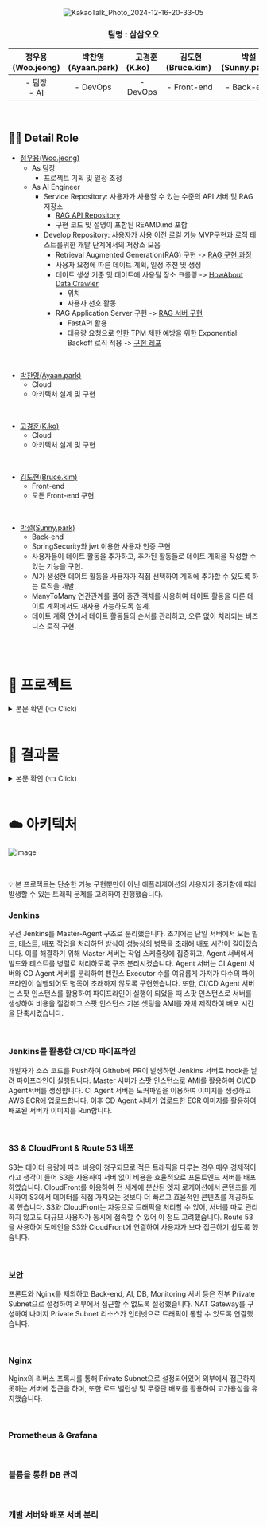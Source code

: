 <div align="center">
  <img src="https://github.com/user-attachments/assets/b7d1d466-8b8c-4dca-ae70-75978bf01007" alt="KakaoTalk_Photo_2024-12-16-20-33-05" />
</div>

<div align="center">

### 팀명 : 삼삼오오

| 정우용(Woo.jeong) | 박찬영(Ayaan.park) | &nbsp;&nbsp;&nbsp;&nbsp;고경훈(K.ko)&nbsp;&nbsp;&nbsp;&nbsp; | &nbsp;김도현(Bruce.kim)&nbsp; | &nbsp;박설(Sunny.park)&nbsp; |
|:-------------------------------------------:|:--------------------------------------------:|:------------------------------------------:|:------------------------------------------:|:-------------------------------------------:|
| - 팀장 <br> - AI | - DevOps <br> | - DevOps <br> | - Front-end <br> | - Back-end <br> |

 </div>

 <br>

## 💁‍♂️ Detail Role <a name = "role"></a>
+ [정우용(Woo.jeong)](https://github.com/jwywoo)
  - As 팀장
    - 프로젝트 기획 및 일정 조정
  - As AI Engineer
    - Service Repository: 사용자가 사용할 수 있는 수준의 API 서버 및 RAG 저장소
      - [RAG API Repository](https://github.com/HowwAbout/RAG-API)
      - 구현 코드 및 설명이 포함된 REAMD.md 포함
    - Develop Repository: 사용자가 사용 이전 로컬 기능 MVP구현과 로직 테스트를위한 개발 단계에서의 저장소 모음
      - Retrieval Augmented Generation(RAG) 구현 -> [RAG 구현 과정](https://github.com/jwywoo/RAG)
      - 사용자 요청에 따른 데이트 계획, 일정 추천 및 생성
      - 데이트 생성 기준 및 데이트에 사용될 장소 크롤링 -> [HowAbout Data Crawler](https://github.com/jwywoo/RAG-Data/tree/main/ha-crawler)
        - 위치
        - 사용자 선호 활동
      - RAG Application Server 구현 -> [RAG 서버 구현](https://github.com/jwywoo/RAG/tree/main/rag-service/rag-api-server)
        - FastAPI 활용
        - 대용량 요청으로 인한 TPM 제한 예방을 위한 Exponential Backoff 로직 적용 -> [구현 레포](https://github.com/jwywoo/RAG/tree/main/rag-optimization)
<Br>

+ [박찬영(Ayaan.park)](https://github.com/chanyoungit)
  - Cloud
  - 아키텍처 설계 및 구현

<Br>

+ [고경훈(K.ko)](https://github.com/42kko)
  - Cloud
  - 아키텍처 설계 및 구현

<Br>

+ [김도현(Bruce.kim)](https://github.com/Dorae0)
  - Front-end
  - 모든 Front-end 구현

<Br>

+ [박설(Sunny.park)](https://github.com/lxeso)
  - Back-end
  - SpringSecurity와 jwt 이용한 사용자 인증 구현
  - 사용자들이 데이트 활동을 추가하고, 추가된 활동들로 데이트 계획을 작성할 수 있는 기능을 구현.
  - AI가 생성한 데이트 활동을 사용자가 직접 선택하여 계획에 추가할 수 있도록 하는 로직을 개발.
  - ManyToMany 연관관계를 풀어 중간 객체를 사용하여 데이트 활동을 다른 데이트 계획에서도 재사용 가능하도록 설계.
  - 데이트 계획 안에서 데이트 활동들의 순서를 관리하고, 오류 없이 처리되는 비즈니스 로직 구현.

<Br>


 <br>

# 🚩 프로젝트

<details>
   <summary> 본문 확인 (👈 Click)</summary>
<br />

### AI를 활용한 데이트 계획 작성 및 추천 서비스 HowAbout

- 데이트 계획을 세우기 어려운 사용자, 반복적인 데이트에 지친 커플, 또는 관계 초기 단계의 사람들을 위한 서비스
- 간단한 입력만으로 AI가 데이트 활동을 생성해주어 데이트 계획을 쉽게 작성 가능
- 사용자가 위치를 입력하면 해당 위치 기반으로 크롤링한 데이트 장소와 활동을 AI가 추천

</details>

<br>

# 🎁 결과물

<details>
   <summary> 본문 확인 (👈 Click)</summary>
<br />

### Main Page

<img width="1498" alt="KakaoTalk_Image_2024-12-16-21-02-07_001" src="https://github.com/user-attachments/assets/bfa0c56e-35e0-421a-8405-9ead4ad0fd8c" />

### AI Recommendation Page
<img width="1055" alt="KakaoTalk_Image_2024-12-16-21-02-07_002" src="https://github.com/user-attachments/assets/d2b26917-2208-49f8-a157-6c360d5ccfc3" />

</details>

<br>

# ☁️ 아키텍처

![image](https://github.com/user-attachments/assets/803d04cd-dc7d-4c5d-8124-16664034b323)

<br>

💡 본 프로젝트는 단순한 기능 구현뿐만이 아닌 애플리케이션의 사용자가 증가함에 따라 발생할 수 있는 트래픽 문제를 고려하여 진행했습니다.

### Jenkins

우선 Jenkins를 Master-Agent 구조로 분리했습니다. 초기에는 단일 서버에서 모든 빌드, 테스트, 배포 작업을 처리하던 방식이 성능상의 병목을 초래해 배포 시간이 길어졌습니다. 이를 해결하기 위해 Master 서버는 작업 스케줄링에 집중하고, Agent 서버에서 빌드와 테스트를 병렬로 처리하도록 구조 분리시켰습니다. Agent 서버는 CI Agent 서버와 CD Agent 서버를 분리하여 젠킨스 Executor 수를 여유롭게 가져가 다수의 파이프라인이 실행되어도 병목이 초래하지 않도록 구현했습니다. 또한, CI/CD Agent 서버는 스팟 인스턴스를 활용하여 파이프라인이 실행이 되었을 때 스팟 인스턴스로 서버를 생성하여 비용을 절감하고 스팟 인스턴스 기본 셋팅을 AMI를 자체 제작하여 배포 시간을 단축시켰습니다.

<br>

### Jenkins를 활용한 CI/CD 파이프라인

개발자가 소스 코드를 Push하여 Github에 PR이 발생하면 Jenkins 서버로 hook을 날려 파이프라인이 실행됩니다. Master 서버가 스팟 인스턴스로 AMI를 활용하여 CI/CD Agent서버를 생성합니다. CI Agent 서버는 도커파일을 이용하여 이미지를 생성하고 AWS ECR에 업로드합니다. 이후 CD Agent 서버가 업로드한 ECR 이미지를 활용하여 배포된 서버가 이미지를 Run합니다. 

<br>

### S3 & CloudFront & Route 53 배포

S3는 데이터 용량에 따라 비용이 청구되므로 적은 트래픽을 다루는 경우 매우 경제적이라고 생각이 들어 S3을 사용하여 서버 없이 비용을 효율적으로 프론트엔드 서버를 배포하였습니다.
CloudFront를 이용하여 전 세계에 분산된 엣지 로케이션에서 콘텐츠를 캐시하여 S3에서 데이터를 직접 가져오는 것보다 더 빠르고 효율적인 콘텐츠를 제공하도록 했습니다.
S3와 CloudFront는 자동으로 트래픽을 처리할 수 있어, 서버를 따로 관리하지 않고도 대규모 사용자가 동시에 접속할 수 있어 이 점도 고려했습니다.
Route 53을 사용하여 도메인을 S3와 CloudFront에 연결하여 사용자가 보다 접근하기 쉽도록 했습니다.

<br>

### 보안

프론트와 Nginx를 제외하고 Back-end, AI, DB, Monitoring 서버 등은 전부 Private Subnet으로 설정하여 외부에서 접근할 수 없도록 설정했습니다. NAT Gateway를 구성하여 나머지 Private Subnet 리소스가 인터넷으로 트래픽이 통할 수 있도록 연결했습니다.

<br>

### Nginx

Nginx의 리버스 프록시를 통해 Private Subnet으로 설정되어있어 외부에서 접근하지 못하는 서버에 접근을 하며, 또한 로드 밸런싱 및 무중단 배포를 활용하여 고가용성을 유지했습니다.

<br>

### Prometheus & Grafana

<br>

### 볼륨을 통한 DB 관리

<br>

### 개발 서버와 배포 서버 분리


